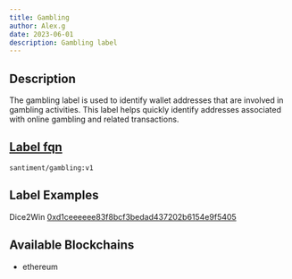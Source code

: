 ```yaml
---
title: Gambling
author: Alex.g
date: 2023-06-01
description: Gambling label
---
```


## Description

The gambling label is used to identify wallet addresses that are involved in gambling activities. This label helps quickly identify addresses associated with online gambling and related transactions.

## [Label fqn](/label-fqn)

`santiment/gambling:v1`

## Label Examples

Dice2Win [0xd1ceeeeee83f8bcf3bedad437202b6154e9f5405](https://etherscan.io/address/0xd1ceeeeee83f8bcf3bedad437202b6154e9f5405)

## Available Blockchains

* ethereum
